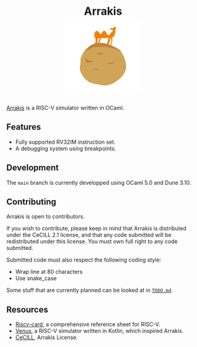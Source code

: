<div align="center">
<h1>
    Arrakis
    <br>
    <img src="./imgs/logo.png" width="200" />
    </br>
</h1>
</div>

[Arrakis](https://en.wikipedia.org/wiki/Arrakis) is a RISC-V simulator written
in OCaml.

## Features

* Fully supported RV32IM instruction set.
* A debugging system using breakpoints.

## Development

The `main` branch is currently developped using OCaml 5.0 and Dune 3.10.

## Contributing

Arrakis is open to contributors.

If you wish to contribute, please keep in mind that Arrakis is distributed under
the CeCILL 2.1 license, and that any code submitted will be redistributed under
this license. You must own full right to any code submitted.

Submitted code must also respect the following coding style:
* Wrap line at 80 characters
* Use snake_case

Some stuff that are currently planned can be looked at in
[`TODO.md`](./TODO.md).

## Resources
* [Riscv-card](https://github.com/jameslzhu/riscv-card), a comprehensive
  reference sheet for RISC-V.
* [Venus](https://github.com/kvakil/venus), a RISC-V simulator written in
  Kotlin, which inspired Arrakis.
* [CeCILL](http://www.cecill.info/index.en.html), Arrakis License.

